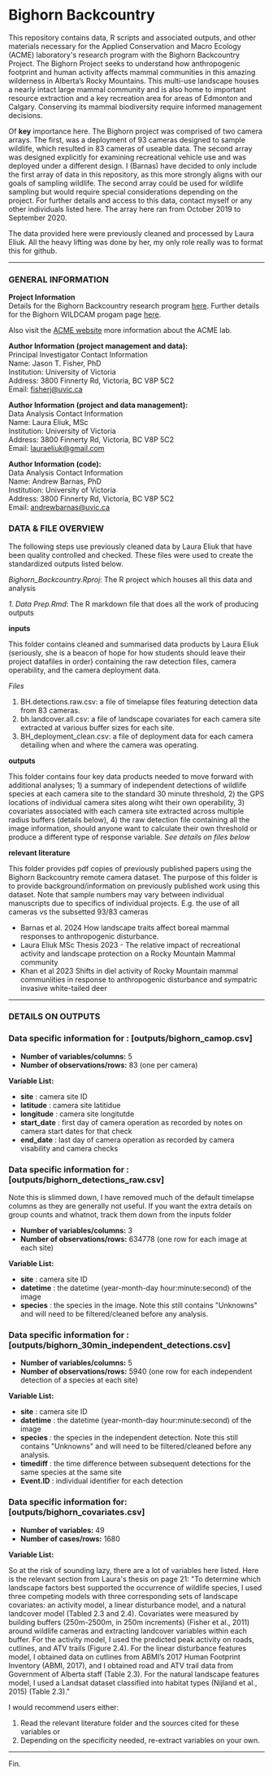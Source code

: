 # Bighorn Backcountry
This repository contains data, R scripts and associated outputs, and other materials necessary for the Applied Conservation and Macro Ecology (ACME) laboratory's research program with the Bighorn Backcountry Project. 
The Bighorn Project seeks to understand how anthropogenic footprint and human activity affects mammal communities in this amazing wilderness in Alberta’s Rocky Mountains. This multi-use landscape houses a nearly intact large mammal community and is also home to important resource extraction and a key recreation area for areas of Edmonton and Calgary. Conserving its mammal biodiversity require informed management decisions. 

Of **key** importance here. The Bighorn project was comprised of two camera arrays. The first, was a deployment of 93 cameras designed to sample wildlife, which resulted in 83 cameras of useable data. The second array was designed explicitly for examining recreational vehicle use and was deployed under a different design. I (Barnas) have decided to only include the first array of data in this repository, as this more strongly aligns with our goals of sampling wildlife. The second array could be used for wildlife sampling but would require special considerations depending on the project. For further details and access to this data, contact myself or any other individuals listed here. The array here ran from October 2019 to September 2020.

The data provided here were previously cleaned and processed by Laura Eliuk. All the heavy lifting was done by her, my only role really was to format this for github.
<hr>

### GENERAL INFORMATION

**Project Information**   
Details for the Bighorn Backcountry research program [here](http://www.acmelab.ca/bighorn.html).
Further details for the Bighorn WILDCAM progam page [here](https://wildcams.ca/projects/bighorn-backcountry-project/).

Also visit the [ACME website](http://www.acmelab.ca) more information about the ACME lab.

**Author Information (project management and data):**  
 Principal Investigator Contact Information  
 Name: Jason T. Fisher, PhD   
 Institution: University of Victoria  
 Address: 3800 Finnerty Rd, Victoria, BC V8P 5C2  
 Email: [fisherj@uvic.ca](mailto:fisherj@uvic.ca) 

 **Author Information (project and data management):**  
 Data Analysis Contact Information  
 Name: Laura Eliuk, MSc   
 Institution: University of Victoria  
 Address: 3800 Finnerty Rd, Victoria, BC V8P 5C2  
 Email: [lauraeliuk@gmail.com](mailto:lauraeliuk@gmail.com) 

 **Author Information (code):**  
 Data Analysis Contact Information  
 Name: Andrew Barnas, PhD   
 Institution: University of Victoria  
 Address: 3800 Finnerty Rd, Victoria, BC V8P 5C2  
 Email: [andrewbarnas@uvic.ca](mailto:andrewbarnas@uvic.ca) 

 ### DATA & FILE OVERVIEW
The following steps use previously cleaned data by Laura Eliuk that have been quality controlled and checked. These files were used to create the standardized outputs listed below. 

*Bighorn_Backcountry.Rproj*: The R project which houses all this data and analysis

*1. Data Prep.Rmd*: The R markdown file that does all the work of producing outputs

**inputs**

This folder contains cleaned and summarised data products by Laura Eliuk (seriously, she is a beacon of hope for how students should leave their project datafiles in order) containing the raw detection files, camera operability, and the camera deployment data. 

*Files*
1) BH.detections.raw.csv: a file of timelapse files featuring detection data from 83 cameras.
2) bh.landcover.all.csv: a file of landscape covariates for each camera site extracted at various buffer sizes for each site.
3) BH_deployment_clean.csv: a file of deployment data for each camera detailing when and where the camera was operating. 
   

**outputs**

This folder contains four key data products needed to move forward with additional analyses; 1) a summary of independent detections of wildlife species at each camera site to the standard 30 minute threshold, 2) the GPS locations of individual camera sites along wiht their own operability, 3) covariates associated with each camera site extracted across multiple radius buffers (details below), 4) the raw detection file containing all the image information, should anyone want to calculate their own threshold or produce a different type of response variable.
*See details on files below*

**relevant literature**  

This folder provides pdf copies of previously published papers using the Bighorn Backcountry remote camera dataset. The purpose of this folder is to provide background/information on previously published work using this dataset. Note that sample numbers may vary between individual manuscripts due to specifics of individual projects. E.g. the use of all cameras vs the subsetted 93/83 cameras
 * Barnas et al. 2024 How landscape traits affect boreal mammal responses to anthropogenic disturbance.
 * Laura Eliuk MSc Thesis 2023 - The relative impact of recreational activity and landscape protection on a Rocky Mountain Mammal community
 * Khan et al 2023 Shifts in diel activity of Rocky Mountain mammal communiities in response to anthropogenic disturbance and sympatric invasive white-tailed deer
<hr>

### **DETAILS ON OUTPUTS** 
### Data specific information for : [outputs/bighorn_camop.csv]  

* **Number of variables/columns:** 5
* **Number of observations/rows:** 83 (one per camera) 

**Variable List:**
* **site** : camera site ID
* **latitude** : camera site latitidue 
* **longitude** : camera site longitutde
* **start_date** : first day of camera operation as recorded by notes on camera start dates for that check
* **end_date** : last day of camera operation as recorded by camera visability and camera checks

### Data specific information for : [outputs/bighorn_detections_raw.csv]  
Note this is slimmed down, I have removed much of the default timelapse columns as they are generally not useful. If you want the extra details on group counts and whatnot, track them down from the inputs folder
* **Number of variables/columns:** 3
* **Number of observations/rows:** 634778 (one row for each image at each site) 

**Variable List:**
* **site** : camera site ID
* **datetime** : the datetime (year-month-day hour:minute:second) of the image 
* **species** : the species in the image. Note this still contains "Unknowns" and will need to be filtered/cleaned before any analysis.



### Data specific information for : [outputs/bighorn_30min_independent_detections.csv]  

* **Number of variables/columns:** 5
* **Number of observations/rows:** 5940 (one row for each independent detection of a species at each site) 

**Variable List:**
* **site** : camera site ID
* **datetime** : the datetime (year-month-day hour:minute:second) of the image 
* **species** : the species in the independent detection. Note this still contains "Unknowns" and will need to be filtered/cleaned before any analysis.
* **timediff** : the time difference between subsequent detections for the same species at the same site 
* **Event.ID** : individual identifier for each detection

### Data specific information for: [outputs/bighorn_covariates.csv]

* **Number of variables:** 49
* **Number of cases/rows:** 1680

**Variable List:**

So at the risk of sounding lazy, there are a lot of variables here listed. Here is the relevant section from Laura's thesis on page 21: "To determine which landscape factors best supported the occurrence of wildlife species, I used three competing models with three corresponding sets of landscape covariates: an activity model, a linear disturbance model, and a natural landcover model (Tabled 2.3 and 2.4). Covariates were measured by building buffers (250m-2500m, in 250m increments) (Fisher et al., 2011) around wildlife cameras and extracting landcover variables within each buffer. For the activity model, I used the predicted peak activity on roads, cutlines, and ATV trails (Figure 2.4). For the linear disturbance features model, I obtained data on cutlines from ABMI’s 2017 Human Footprint Inventory (ABMI, 2017), and I obtained road and ATV trail data from Government of Alberta staff (Table 2.3). For the natural landscape features model, I used a Landsat dataset classified into habitat types (Nijland et al., 2015) (Table 2.3)."

I would recommend users either:
1) Read the relevant literature folder and the sources cited for these variables or
2) Depending on the specificity needed, re-extract variables on your own. 

***


Fin. 



